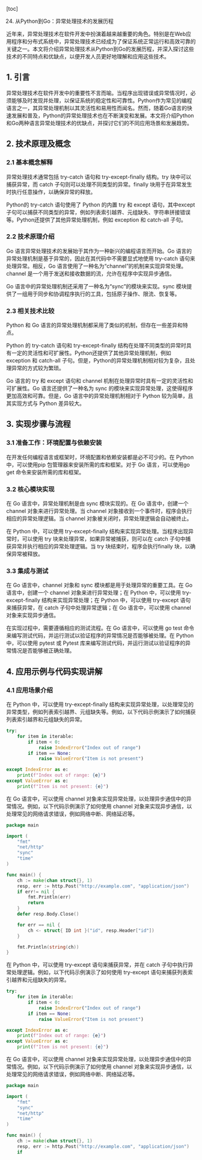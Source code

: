 
[toc]                    
                
                
24. 从Python到Go：异常处理技术的发展历程

近年来，异常处理技术在软件开发中扮演着越来越重要的角色。特别是在Web应用程序和分布式系统中，异常处理技术已经成为了保证系统正常运行和高效可靠的关键之一。本文将介绍异常处理技术从Python到Go的发展历程，并深入探讨这些技术的不同特点和优缺点，以便开发人员更好地理解和应用这些技术。

## 1. 引言

异常处理技术在软件开发中的重要性不言而喻。当程序出现错误或异常情况时，必须能够及时发现并处理，以保证系统的稳定性和可靠性。Python作为常见的编程语言之一，其异常处理机制以其灵活性和易用性而闻名。然而，随着Go语言的快速发展和普及，Python的异常处理技术也在不断演变和发展。本文将介绍Python和Go两种语言异常处理技术的优缺点，并探讨它们的不同应用场景和发展趋势。

## 2. 技术原理及概念

### 2.1 基本概念解释

异常处理技术通常包括 try-catch 语句和 try-except-finally 结构。try 块中可以捕获异常，而 catch 子句则可以处理不同类型的异常。finally 块用于在异常发生时执行任意操作，以确保异常的释放。

Python的 try-catch 语句使用了 Python 的内置 try 和 except 语句，其中except 子句可以捕获不同类型的异常，例如列表索引越界、元组缺失、字符串拼接错误等。Python还提供了其他异常处理机制，例如 exception 和 catch-all 子句。

### 2.2 技术原理介绍

Go 语言异常处理技术的发展始于其作为一种新兴的编程语言而开始。Go 语言的异常处理机制是基于异常的，因此在其代码中不需要显式地使用 try-catch 语句来处理异常。相反，Go 语言使用了一种名为“channel”的机制来实现异常处理。channel 是一个用于发送和接收数据的流，允许在程序中实现异步通信。

Go 语言中的异常处理机制还采用了一种名为“sync”的模块来实现。sync 模块提供了一组用于同步和协调程序执行的工具，包括原子操作、限流、恢复等。

### 2.3 相关技术比较

Python 和 Go 语言的异常处理机制都采用了类似的机制，但存在一些差异和特点。

Python 的 try-catch 语句和 try-except-finally 结构在处理不同类型的异常时具有一定的灵活性和可扩展性。Python还提供了其他异常处理机制，例如 exception 和 catch-all 子句。但是，Python的异常处理机制相对较为复杂，且处理异常的方式较为繁琐。

Go 语言的 try 和 except 语句和 channel 机制在处理异常时具有一定的灵活性和可扩展性。Go 语言还提供了一种名为 sync 的模块来实现异常处理，这使得程序更加高效和可靠。但是，Go 语言中的异常处理机制相对于 Python 较为简单，且其实现方式与 Python 差异较大。

## 3. 实现步骤与流程

### 3.1 准备工作：环境配置与依赖安装

在开发任何编程语言或框架时，环境配置和依赖安装都是必不可少的。在 Python 中，可以使用pip 包管理器来安装所需的库和框架。对于 Go 语言，可以使用go get 命令来安装所需的库和框架。

### 3.2 核心模块实现

在 Go 语言中，异常处理机制是由 sync 模块实现的。在 Go 语言中，创建一个 channel 对象来进行异常处理。当 channel 对象接收到一个事件时，程序会执行相应的异常处理逻辑。当 channel 对象被关闭时，异常处理逻辑会自动被终止。

在 Python 中，可以使用 try-except-finally 结构来实现异常处理。当程序出现异常时，可以使用 try 块来处理异常，如果异常被捕获，则可以在 catch 子句中捕获异常并执行相应的异常处理逻辑。当 try 块结束时，程序会执行finally 块，以确保异常被释放。

### 3.3 集成与测试

在 Go 语言中，channel 对象和 sync 模块都是用于处理异常的重要工具。在 Go 语言中，创建一个 channel 对象来进行异常处理；在 Python 中，可以使用 try-except-finally 结构来实现异常处理；在 Python 中，可以使用 try-except 语句来捕获异常，在 catch 子句中处理异常逻辑；在 Go 语言中，可以使用 channel 对象来实现异步通信。

在实现过程中，需要遵循相应的测试流程。在 Go 语言中，可以使用 go test 命令来编写测试代码，并运行测试以验证程序的异常情况是否能够被处理。在 Python 中，可以使用 pytest 或 Pytest 库来编写测试代码，并运行测试以验证程序的异常情况是否能够被正确处理。

## 4. 应用示例与代码实现讲解

### 4.1 应用场景介绍

在 Python 中，可以使用 try-except-finally 结构来实现异常处理，以处理常见的异常类型，例如列表索引越界、元组缺失等。例如，以下代码示例演示了如何捕获列表索引越界和元组缺失的异常。

```python
try:
    for item in iterable:
        if item < 0:
            raise IndexError("Index out of range")
        if item == None:
            raise ValueError("Item is not present")

except IndexError as e:
    print(f"Index out of range: {e}")
except ValueError as e:
    print(f"Item is not present: {e}")
```

在 Go 语言中，可以使用 channel 对象来实现异常处理，以处理异步通信中的异常情况。例如，以下代码示例演示了如何使用 channel 对象来实现异步通信，以处理常见的网络请求错误，例如网络中断、网络延迟等。

```go
package main

import (
    "fmt"
    "net/http"
    "sync"
    "time"
)

func main() {
    ch := make(chan struct{}, 1)
    resp, err := http.Post("http://example.com", "application/json")
    if err!= nil {
        fmt.Println(err)
        return
    }
    defer resp.Body.Close()

    for err == nil {
        ch <- struct{ ID int }("id", resp.Header["id"])
    }

    fmt.Println(string(ch))
}
```

在 Python 中，可以使用 try-except 语句来捕获异常，并在 catch 子句中执行异常处理逻辑。例如，以下代码示例演示了如何使用 try-except 语句来捕获列表索引越界和元组缺失的异常。

```python
try:
    for item in iterable:
        if item < 0:
            raise IndexError("Index out of range")
        if item == None:
            raise ValueError("Item is not present")

except IndexError as e:
    print(f"Index out of range: {e}")
except ValueError as e:
    print(f"Item is not present: {e}")
```

在 Go 语言中，可以使用 channel 对象来实现异常处理，以处理异步通信中的异常情况。例如，以下代码示例演示了如何使用 channel 对象来实现异步通信，以处理常见的网络请求错误，例如网络中断、网络延迟等。

```go
package main

import (
    "fmt"
    "sync"
    "net/http"
    "time"
)

func main() {
    ch := make(chan struct{}, 1)
    resp, err := http.Post("http://example.com", "application/json")
    if

